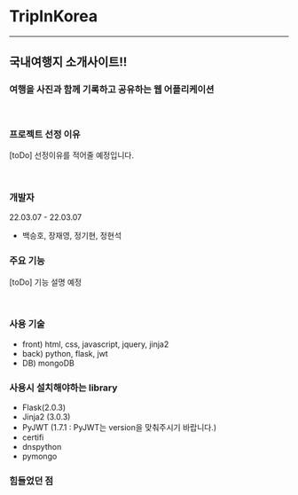 # TripInKorea
***
## 국내여행지 소개사이트!!
### 여행을 사진과 함께 기록하고 공유하는 웹 어플리케이션

<br>

### 프로젝트 선정 이유
[toDo] 선정이유를 적어줄 예정입니다.

<br>

### 개발자
22.03.07 - 22.03.07
- 백승호, 장재영, 정기현, 정현석

### 주요 기능
[toDo] 기능 설명 예정

<br>

### 사용 기술
- front) html, css, javascript, jquery, jinja2
- back) python, flask, jwt
- DB) mongoDB

### 사용시 설치해야하는 library
- Flask(2.0.3)
- Jinja2 (3.0.3)
- PyJWT (1.7.1 : PyJWT는 version을 맞춰주시기 바랍니다.)
- certifi
- dnspython
- pymongo

### 힘들었던 점